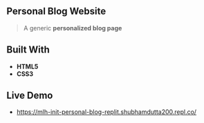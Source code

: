 ## Personal Blog Website

> A generic **personalized blog page**

## Built With

- **HTML5**
- **CSS3**

## Live Demo

- https://mlh-init-personal-blog-replit.shubhamdutta200.repl.co/
